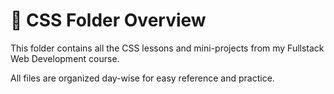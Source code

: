 # 🎨 CSS Folder Overview

This folder contains all the CSS lessons and mini-projects from my Fullstack Web Development course.  

All files are organized day-wise for easy reference and practice.
